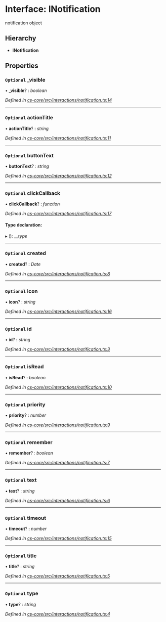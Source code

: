 # Interface: INotification

notification object

## Hierarchy

* **INotification**

## Properties

### `Optional` _visible

• **_visible**? : *boolean*

*Defined in [cs-core/src/interactions/notification.ts:14](https://github.com/RichardHovenkamp/csnext/blob/6deb7f51/packages/cs-core/src/interactions/notification.ts#L14)*

___

### `Optional` actionTitle

• **actionTitle**? : *string*

*Defined in [cs-core/src/interactions/notification.ts:11](https://github.com/RichardHovenkamp/csnext/blob/6deb7f51/packages/cs-core/src/interactions/notification.ts#L11)*

___

### `Optional` buttonText

• **buttonText**? : *string*

*Defined in [cs-core/src/interactions/notification.ts:12](https://github.com/RichardHovenkamp/csnext/blob/6deb7f51/packages/cs-core/src/interactions/notification.ts#L12)*

___

### `Optional` clickCallback

• **clickCallback**? : *function*

*Defined in [cs-core/src/interactions/notification.ts:17](https://github.com/RichardHovenkamp/csnext/blob/6deb7f51/packages/cs-core/src/interactions/notification.ts#L17)*

#### Type declaration:

▸ (): *__type*

___

### `Optional` created

• **created**? : *Date*

*Defined in [cs-core/src/interactions/notification.ts:8](https://github.com/RichardHovenkamp/csnext/blob/6deb7f51/packages/cs-core/src/interactions/notification.ts#L8)*

___

### `Optional` icon

• **icon**? : *string*

*Defined in [cs-core/src/interactions/notification.ts:16](https://github.com/RichardHovenkamp/csnext/blob/6deb7f51/packages/cs-core/src/interactions/notification.ts#L16)*

___

### `Optional` id

• **id**? : *string*

*Defined in [cs-core/src/interactions/notification.ts:3](https://github.com/RichardHovenkamp/csnext/blob/6deb7f51/packages/cs-core/src/interactions/notification.ts#L3)*

___

### `Optional` isRead

• **isRead**? : *boolean*

*Defined in [cs-core/src/interactions/notification.ts:10](https://github.com/RichardHovenkamp/csnext/blob/6deb7f51/packages/cs-core/src/interactions/notification.ts#L10)*

___

### `Optional` priority

• **priority**? : *number*

*Defined in [cs-core/src/interactions/notification.ts:9](https://github.com/RichardHovenkamp/csnext/blob/6deb7f51/packages/cs-core/src/interactions/notification.ts#L9)*

___

### `Optional` remember

• **remember**? : *boolean*

*Defined in [cs-core/src/interactions/notification.ts:7](https://github.com/RichardHovenkamp/csnext/blob/6deb7f51/packages/cs-core/src/interactions/notification.ts#L7)*

___

### `Optional` text

• **text**? : *string*

*Defined in [cs-core/src/interactions/notification.ts:6](https://github.com/RichardHovenkamp/csnext/blob/6deb7f51/packages/cs-core/src/interactions/notification.ts#L6)*

___

### `Optional` timeout

• **timeout**? : *number*

*Defined in [cs-core/src/interactions/notification.ts:15](https://github.com/RichardHovenkamp/csnext/blob/6deb7f51/packages/cs-core/src/interactions/notification.ts#L15)*

___

### `Optional` title

• **title**? : *string*

*Defined in [cs-core/src/interactions/notification.ts:5](https://github.com/RichardHovenkamp/csnext/blob/6deb7f51/packages/cs-core/src/interactions/notification.ts#L5)*

___

### `Optional` type

• **type**? : *string*

*Defined in [cs-core/src/interactions/notification.ts:4](https://github.com/RichardHovenkamp/csnext/blob/6deb7f51/packages/cs-core/src/interactions/notification.ts#L4)*
